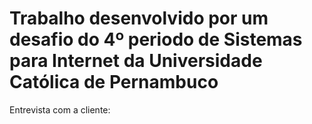 # Trabalho desenvolvido por um desafio do 4º periodo de Sistemas para Internet da Universidade Católica de Pernambuco 

Entrevista com a cliente:



